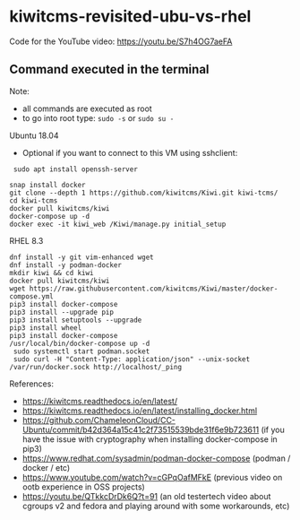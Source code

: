 # kiwitcms-revisited-ubu-vs-rhel
Code for the YouTube video: https://youtu.be/S7h4OG7aeFA

## Command executed in the terminal

Note: 
- all commands are executed as root 
- to go into root type: ```sudo -s``` or ```sudo su -```

Ubuntu 18.04
- Optional if you want to connect to this VM using sshclient:
```
 sudo apt install openssh-server
```
```
snap install docker
git clone --depth 1 https://github.com/kiwitcms/Kiwi.git kiwi-tcms/
cd kiwi-tcms
docker pull kiwitcms/kiwi
docker-compose up -d
docker exec -it kiwi_web /Kiwi/manage.py initial_setup

```
RHEL 8.3
```
dnf install -y git vim-enhanced wget 
dnf install -y podman-docker
mkdir kiwi && cd kiwi
docker pull kiwitcms/kiwi
wget https://raw.githubusercontent.com/kiwitcms/Kiwi/master/docker-compose.yml
pip3 install docker-compose
pip3 install --upgrade pip
pip3 install setuptools --upgrade
pip3 install wheel
pip3 install docker-compose
/usr/local/bin/docker-compose up -d
 sudo systemctl start podman.socket
 sudo curl -H "Content-Type: application/json" --unix-socket /var/run/docker.sock http://localhost/_ping
```

References:
- https://kiwitcms.readthedocs.io/en/latest/
- https://kiwitcms.readthedocs.io/en/latest/installing_docker.html
- https://github.com/ChameleonCloud/CC-Ubuntu/commit/b42d364a15c41c2f73515539bde31f6e9b723611 (if you have the issue with cryptography when installing docker-compose in pip3)
- https://www.redhat.com/sysadmin/podman-docker-compose (podman / docker / etc)
- https://www.youtube.com/watch?v=cGPqOafMFkE (previous video on ootb experience in OSS projects)
- https://youtu.be/QTkkcDrDk6Q?t=91 (an old testertech video about cgroups v2 and fedora and playing around with some workarounds, etc)


